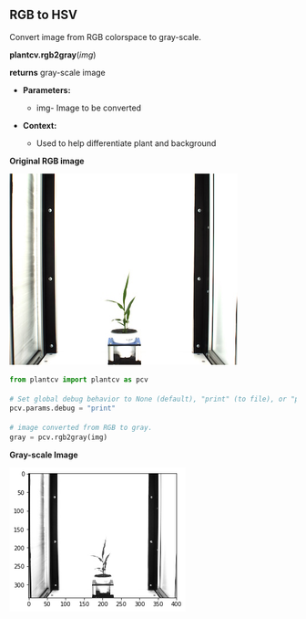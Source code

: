 ## RGB to HSV

Convert image from RGB colorspace to gray-scale.

**plantcv.rgb2gray**(*img*)

**returns** gray-scale image 

- **Parameters:**
    - img- Image to be converted
   
- **Context:**
    - Used to help differentiate plant and background

**Original RGB image**

![Screenshot](img/documentation_images/rgb2gray/original_image.jpg)

```python
from plantcv import plantcv as pcv

# Set global debug behavior to None (default), "print" (to file), or "plot" (Jupyter Notebooks or X11)
pcv.params.debug = "print"

# image converted from RGB to gray.
gray = pcv.rgb2gray(img)
```
**Gray-scale Image**

![Screenshot](img/documentation_images/rgb2gray/gray.jpg)
